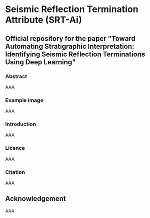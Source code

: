 # Seismic Reflection Termination Attribute (SRT-Ai)
## Official repository for the paper "Toward Automating Stratigraphic Interpretation: Identifying Seismic Reflection Terminations Using Deep Learning"

### Abstract
AAA

### Example image
AAA

### Introduction
AAA

### Licence
AAA

### Citation
AAA

## Acknowledgement
AAA
